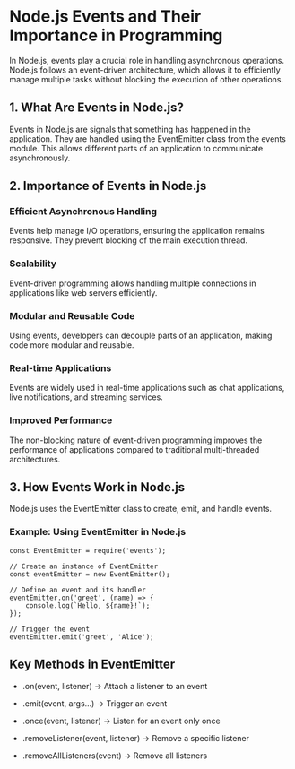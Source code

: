 # Node.js Events and Their Importance in Programming

In Node.js, events play a crucial role in handling asynchronous operations. Node.js follows an event-driven architecture, which allows it to efficiently manage multiple tasks without blocking the execution of other operations.

## 1. What Are Events in Node.js?
Events in Node.js are signals that something has happened in the application. They are handled using the EventEmitter class from the events module. This allows different parts of an application to communicate asynchronously.

## 2. Importance of Events in Node.js

### Efficient Asynchronous Handling

Events help manage I/O operations, ensuring the application remains responsive.
They prevent blocking of the main execution thread.

### Scalability

Event-driven programming allows handling multiple connections in applications like web servers efficiently.

### Modular and Reusable Code

Using events, developers can decouple parts of an application, making code more modular and reusable.

### Real-time Applications

Events are widely used in real-time applications such as chat applications, live notifications, and streaming services.

### Improved Performance

The non-blocking nature of event-driven programming improves the performance of applications compared to traditional multi-threaded architectures.

## 3. How Events Work in Node.js
Node.js uses the EventEmitter class to create, emit, and handle events.

### Example: Using EventEmitter in Node.js

```
const EventEmitter = require('events');

// Create an instance of EventEmitter
const eventEmitter = new EventEmitter();

// Define an event and its handler
eventEmitter.on('greet', (name) => {
    console.log(`Hello, ${name}!`);
});

// Trigger the event
eventEmitter.emit('greet', 'Alice');
```

## Key Methods in EventEmitter
- .on(event, listener) → Attach a listener to an event

- .emit(event, args...) → Trigger an event

- .once(event, listener) → Listen for an event only once

- .removeListener(event, listener) → Remove a specific listener

- .removeAllListeners(event) → Remove all listeners

<!--

### Explanation:

We create an instance of EventEmitter.
We register an event listener for the greet event.
We emit the greet event with a parameter.
4. Common Use Cases of Events in Node.js
Handling HTTP Requests (e.g., Express.js uses events to handle requests and responses)
File System Operations (e.g., reading and writing files asynchronously)
Streams and Buffers (e.g., streaming video/audio data)
WebSockets (e.g., real-time chat applications)
Error Handling (e.g., emitting and catching error events)

### Conclusion

Events are a fundamental part of Node.js, enabling efficient, non-blocking, and scalable application development. By leveraging the EventEmitter class, developers can build applications that handle multiple operations concurrently, making Node.js a preferred choice for modern web development.
-->
